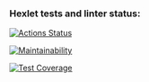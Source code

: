 ### Hexlet tests and linter status:
[![Actions Status](https://github.com/Beautydarita/python-project-50/workflows/hexlet-check/badge.svg)](https://github.com/Beautydarita/python-project-50/actions)

[![Maintainability](https://api.codeclimate.com/v1/badges/401d9e6c068307f41157/maintainability)](https://codeclimate.com/github/baranovad/python-project-50/maintainability)

[![Test Coverage](https://api.codeclimate.com/v1/badges/401d9e6c068307f41157/test_coverage)](https://codeclimate.com/github/baranovad/python-project-50/test_coverage)